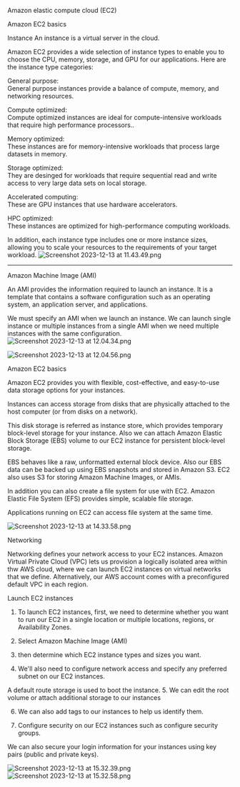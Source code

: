 Amazon elastic compute cloud (EC2)

Amazon EC2 basics

Instance
An instance is a virtual server in the cloud.

Amazon EC2 provides a wide selection of instance types to enable you to choose the CPU, memory, storage, and GPU for our applications.
Here are the instance type categories:

General purpose:</br>
General purpose instances provide a balance of compute, memory, and networking resources.

Compute optimized:</br>
Compute optimized instances are ideal for compute-intensive workloads that require high performance processors..

Memory optimized:</br>
These instances are for memory-intensive workloads that process large datasets in memory.

Storage optimized:</br>
They are desinged for workloads that require sequential read and write access to very large data sets on local storage.

Accelerated computing:</br>
These are GPU instances that use hardware accelerators.

HPC optimized:</br>
These instances are optimized for high-performance computing workloads.

In addition, each instance type includes one or more instance sizes, allowing you to scale your resources to the requirements of your target workload.
![Screenshot 2023-12-13 at 11.43.49.png](..%2F..%2F..%2F..%2F..%2Fvar%2Ffolders%2Fs5%2Fbzs50xyx18x7tjz559xn_8h80000gn%2FT%2FTemporaryItems%2FNSIRD_screencaptureui_A980CH%2FScreenshot%202023-12-13%20at%2011.43.49.png)

----------------------------

Amazon Machine Image (AMI)

An AMI provides the information required to launch an instance.
It is a  template that contains a software configuration such as an operating system, an application server, and applications.

We must specify an AMI when we launch an instance.
We can launch single instance or multiple instances from a single AMI when we need multiple instances with the same configuration.
![Screenshot 2023-12-13 at 12.04.34.png](..%2F..%2F..%2F..%2F..%2Fvar%2Ffolders%2Fs5%2Fbzs50xyx18x7tjz559xn_8h80000gn%2FT%2FTemporaryItems%2FNSIRD_screencaptureui_A6FK6V%2FScreenshot%202023-12-13%20at%2012.04.34.png)

![Screenshot 2023-12-13 at 12.04.56.png](..%2F..%2F..%2F..%2F..%2Fvar%2Ffolders%2Fs5%2Fbzs50xyx18x7tjz559xn_8h80000gn%2FT%2FTemporaryItems%2FNSIRD_screencaptureui_yw6rFD%2FScreenshot%202023-12-13%20at%2012.04.56.png)

Amazon EC2 basics

Amazon EC2 provides you with flexible, cost-effective, and easy-to-use data storage options for your instances.

Instances can access storage from disks that are physically attached to the host computer (or from disks on a network).

This disk storage is referred as instance store, which provides temporary block-level storage for your instance.
Also we can attach Amazon Elastic Block Storage (EBS) volume to our EC2 instance for persistent block-level storage.

EBS behaves like a raw, unformatted external block device.
Also our EBS data can be backed up using EBS snapshots and stored in Amazon S3.
EC2 also uses S3 for storing Amazon Machine Images, or AMIs.

In addition you can also create a file system for use with EC2.
Amazon Elastic File System (EFS) provides simple, scalable file storage.

Applications running on EC2 can access file system at the same time.

![Screenshot 2023-12-13 at 14.33.58.png](..%2F..%2F..%2F..%2F..%2Fvar%2Ffolders%2Fs5%2Fbzs50xyx18x7tjz559xn_8h80000gn%2FT%2FTemporaryItems%2FNSIRD_screencaptureui_QMmxtA%2FScreenshot%202023-12-13%20at%2014.33.58.png)

Networking

Networking defines your network access to your EC2 instances.
Amazon Virtual Private Cloud (VPC) lets us provision a logically isolated area within thw AWS cloud, where we can launch EC2 instances on virtual networks that we define.
Alternatively, our AWS account comes with a preconfigured default VPC in each region.


Launch EC2 instances

1. To launch EC2 instances, first, we need to determine whether you want to run our EC2 in a single location or multiple locations, regions, or Availability Zones.

2. Select Amazon Machine Image (AMI)

3. then determine which EC2 instance types and sizes you want.

4. We'll also need to configure network access and specify any preferred subnet on our EC2 instances.


A default route storage is used to boot the instance. 
5. We can edit the root volume or attach additional storage to our instances

6. We can also add tags to our instances to help us identify them.

7. Configure security on our EC2 instances such as configure security groups.

We can also secure your login information for your instances using key pairs (public and private keys).

![Screenshot 2023-12-13 at 15.32.39.png](..%2F..%2F..%2F..%2F..%2Fvar%2Ffolders%2Fs5%2Fbzs50xyx18x7tjz559xn_8h80000gn%2FT%2FTemporaryItems%2FNSIRD_screencaptureui_T5RfNi%2FScreenshot%202023-12-13%20at%2015.32.39.png)
![Screenshot 2023-12-13 at 15.32.58.png](..%2F..%2F..%2F..%2F..%2Fvar%2Ffolders%2Fs5%2Fbzs50xyx18x7tjz559xn_8h80000gn%2FT%2FTemporaryItems%2FNSIRD_screencaptureui_mROzup%2FScreenshot%202023-12-13%20at%2015.32.58.png)

